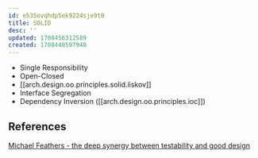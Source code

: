 ```yaml
---
id: e535ovqhdp5ek9224sje9t0
title: SOLID
desc: ''
updated: 1708456312589
created: 1708448597948
---
```


- Single Responsibility
- Open-Closed
- [[arch.design.oo.principles.solid.liskov]]
- Interface Segregation
- Dependency Inversion ([[arch.design.oo.principles.ioc]])

## References

[Michael Feathers - the deep synergy between testability and good design](https://www.youtube.com/watch?v=4cVZvoFGJTU)

